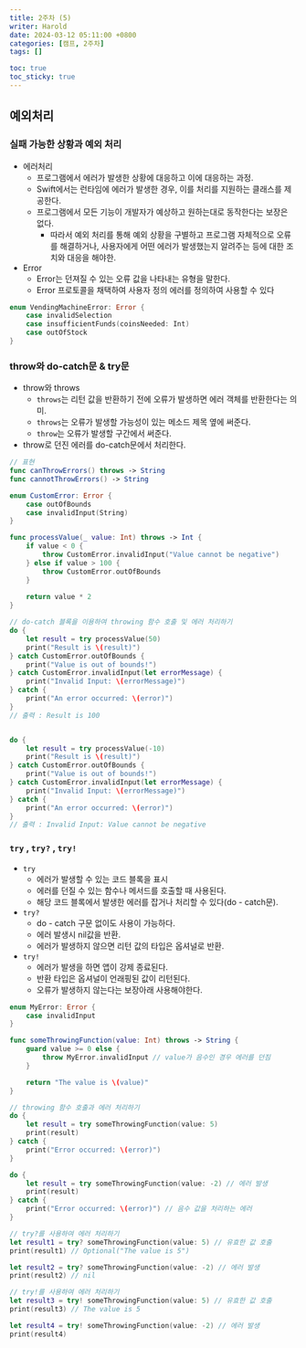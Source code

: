 ```yaml
---
title: 2주차 (5)
writer: Harold
date: 2024-03-12 05:11:00 +0800
categories: [캠프, 2주차]
tags: []

toc: true
toc_sticky: true
---
```


## 예외처리

### 실패 가능한 상황과 예외 처리
- 에러처리
    - 프로그램에서 에러가 발생한 상황에 대응하고 이에 대응하는 과정.
    - Swift에서는 런타임에 에러가 발생한 경우, 이를 처리를 지원하는 클래스를 제공한다.
    - 프로그램에서 모든 기능이 개발자가 예상하고 원하는대로 동작한다는 보장은 없다. 
        - 따라서 예외 처리를 통해 예외 상황을 구별하고 프로그램 자체적으로 오류를 해결하거나, 사용자에게 어떤 에러가 발생했는지 알려주는 등에 대한 조치와 대응을 해야한.
- Error
    - Error는 던져질 수 있는 오류 값을 나타내는 유형을 말한다.
    - Error 프로토콜을 채택하여 사용자 정의 에러를 정의하여 사용할 수 있다

```swift
enum VendingMachineError: Error {
    case invalidSelection
    case insufficientFunds(coinsNeeded: Int)
    case outOfStock
}
```

### throw와 do-catch문 & try문

- throw와 throws
    - `throws`는 리턴 값을 반환하기 전에 오류가 발생하면 에러 객체를 반환한다는 의미.
    - `throws`는 오류가 발생할 가능성이 있는 메소드 제목 옆에 써준다.
    - `throw`는 오류가 발생할 구간에서 써준다.
- throw로 던진 에러를 do-catch문에서 처리한다.

```swift
// 표현
func canThrowErrors() throws -> String
func cannotThrowErrors() -> String

enum CustomError: Error {
    case outOfBounds
    case invalidInput(String)
}

func processValue(_ value: Int) throws -> Int {
    if value < 0 {
        throw CustomError.invalidInput("Value cannot be negative")
    } else if value > 100 {
        throw CustomError.outOfBounds
    }
    
    return value * 2
}

// do-catch 블록을 이용하여 throwing 함수 호출 및 에러 처리하기
do {
    let result = try processValue(50)
    print("Result is \(result)")
} catch CustomError.outOfBounds {
    print("Value is out of bounds!")
} catch CustomError.invalidInput(let errorMessage) {
    print("Invalid Input: \(errorMessage)")
} catch {
    print("An error occurred: \(error)")
}
// 출력 : Result is 100


do {
    let result = try processValue(-10)
    print("Result is \(result)")
} catch CustomError.outOfBounds {
    print("Value is out of bounds!")
} catch CustomError.invalidInput(let errorMessage) {
    print("Invalid Input: \(errorMessage)")
} catch {
    print("An error occurred: \(error)")
}
// 출력 : Invalid Input: Value cannot be negative

```

### `try` , `try?` , `try!`
- `try`
    - 에러가 발생할 수 있는 코드 블록을 표시
    - 에러를 던질 수 있는 함수나 메서드를 호출할 때 사용된다.
    - 해당 코드 블록에서 발생한 에러를 잡거나 처리할 수 있다(do - catch문).
- `try?`
    - do - catch 구문 없이도 사용이 가능하다.
    - 에러 발생시 nil값을 반환.
    - 에러가 발생하지 않으면 리턴 값의 타입은 옵셔널로 반환.
- `try!`
    - 에러가 발생을 하면 앱이 강제 종료된다.
    - 반환 타입은 옵셔널이 언래핑된 값이 리턴된다.
    - 오류가 발생하지 않는다는 보장아래 사용해야한다.

```swift
enum MyError: Error {
    case invalidInput
}

func someThrowingFunction(value: Int) throws -> String {
    guard value >= 0 else {
        throw MyError.invalidInput // value가 음수인 경우 에러를 던짐
    }

    return "The value is \(value)"
}

// throwing 함수 호출과 에러 처리하기
do {
    let result = try someThrowingFunction(value: 5)
    print(result)
} catch {
    print("Error occurred: \(error)")
}

do {
    let result = try someThrowingFunction(value: -2) // 에러 발생
    print(result)
} catch {
    print("Error occurred: \(error)") // 음수 값을 처리하는 에러
}

// try?를 사용하여 에러 처리하기
let result1 = try? someThrowingFunction(value: 5) // 유효한 값 호출
print(result1) // Optional("The value is 5")

let result2 = try? someThrowingFunction(value: -2) // 에러 발생
print(result2) // nil

// try!를 사용하여 에러 처리하기
let result3 = try! someThrowingFunction(value: 5) // 유효한 값 호출
print(result3) // The value is 5

let result4 = try! someThrowingFunction(value: -2) // 에러 발생
print(result4)
```